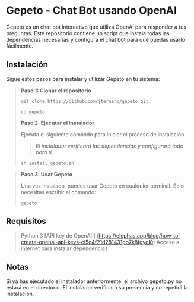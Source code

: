 # Gepeto - Chat Bot usando OpenAI

Gepeto es un chat bot interactivo que utiliza OpenAI para responder a tus preguntas. Este repositorio contiene un script que instala todas las dependencias necesarias y configura el chat bot para que puedas usarlo fácilmente.

## Instalación

Sigue estos pasos para instalar y utilizar Gepeto en tu sistema:

> **Paso 1: Clonar el repositorio**
> 
> 
>     git clone https://github.com/jternero/gepeto.git
> 
>     cd gepeto
>      
> **Paso 2: Ejecutar el instalador**
> 
> Ejecuta el siguiente comando para iniciar el proceso de instalación.
>>*El instalador verificará las dependencias y configurará todo para ti.*
> 
> `sh install_gepeto.sh` 
> 

> **Paso 3: Usar Gepeto**
> 
> Una vez instalado, puedes  usar Gepeto en cualquier terminal. Solo necesitas escribir el comando:
> 
> `gepeto` 
> 

## Requisitos

> Python 3
> [API key de OpenAI.] (https://elephas.app/blog/how-to-create-openai-api-keys-cl5c4f21d281431po7k8fgyol0)
>  Acceso a internet para instalar dependencias

## Notas

Si ya has ejecutado el instalador anteriormente, el archivo gepeto.py no estará en el directorio. El instalador verificará su presencia y no repetirá la instalación.

